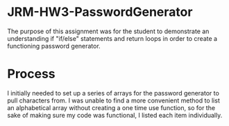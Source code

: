 # JRM-HW3-PasswordGenerator
The purpose of this assignment was for the student to demonstrate an understanding if "if/else" statements and return loops in order to create a functioning password generator.

# Process
I initially needed to set up a series of arrays for the password generator to pull characters from. I was unable to find a more convenient method to list an alphabetical array without creating a one time use function, so for the sake of making sure my code was functional, I listed each item individually.